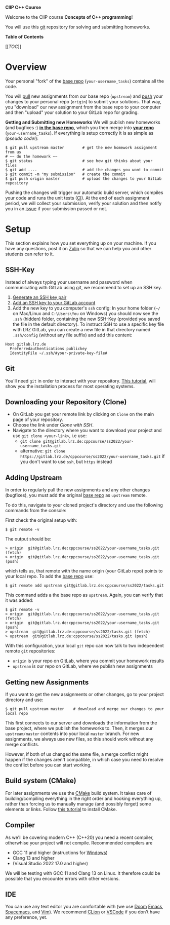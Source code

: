 **CIIP C++ Course**

Welcome to the CIIP course **Concepts of C++ programming**!

You will use this [git](https://git-scm.org) repository for solving and submitting homeworks.

**Table of Contents**

[[_TOC_]]


# Overview


Your personal "fork" of the [base repo](https://gitlab.lrz.de/cppcourse/ss2022/tasks) (`your-username_tasks`) contains all the code.

You will [pull](https://git-scm.com/docs/git-pull) new assignments from our base repo (`upstream`) and [push](https://git-scm.com/docs/git-push) your changes to your personal repo (`origin`) to submit your solutions.
That way, you "download" our new assignment from the base repo to your computer and then "upload" your solution to your GitLab repo for grading.

**Getting and Submitting new Homeworks**
We will publish new homeworks (and bugfixes :) [**in the base repo**](https://gitlab.lrz.de/cppcourse/ss2022/tasks), which you then merge into [**your repo**](https://gitlab.lrz.de/cppcourse/ss2022) (`your-username_tasks`).
If everything is setup correctly it is as simple as (*pseudo code!*):

``` console
$ git pull upstream master        # get the new homework assignment from us
# ~~ do the homework ~~
$ git status                      # see how git thinks about your files
$ git add ....                    # add the changes you want to commit
$ git commit -m "my submission"   # create the commit
$ git push origin master          # upload the changes to your GitLab repository
```
Pushing the changes will trigger our automatic build server, which compiles your code and runs the unit tests ([CI](https://en.wikipedia.org/wiki/Continuous_integration#Workflows)).
At the end of each assignment period, we will collect your submission, verify your solution and then notify you in an [issue](https://docs.gitlab.com/ee/user/project/issues/) if your submission passed or not.


# Setup

This section explains how you set everything up on your machine.
If you have any questions, post it on [Zulip](https://zulip.in.tum.de/) so that we can help you and other students can refer to it.


## SSH-Key

Instead of always typing your username and password when communicating with GitLab using git, we recommend to set up an SSH key.

1. [Generate an SSH key pair](https://docs.gitlab.com/ee/user/ssh.html#generate-an-ssh-key-pair)
2. [Add an SSH key to your GitLab account](https://docs.gitlab.com/ee/user/ssh.html#add-an-ssh-key-to-your-gitlab-account)
3. Add the new key to you computer's `ssh` config:
   In your home folder (`~/` on Mac/Linux and `C:\Users\You` on Windows) you should now see the `.ssh` (hidden) folder, containing the new SSH-Key (provided you saved the file in the default directory).
   To instruct SSH to use a specific key file with LRZ GitLab, you can create a new file in that directory named `.ssh/config` (without any file suffix) and add this content:

```
Host gitlab.lrz.de
  Preferredauthentications publickey
  IdentityFile ~/.ssh/#your-private-key-file#
```


## Git

You'll need `git` in order to interact with your repository. [This tutorial](https://git-scm.com/book/en/v2/Getting-Started-Installing-Git),
will show you the installation process for most operating systems.


## Downloading your Repository (Clone)

- On GitLab you get your remote link by clicking on `Clone` on the main page of your repository.
- Choose the link under *Clone with SSH*.
- Navigate to the directory where you want to download your project and use `git clone <your-link>`, i.e
use:
  - `git clone git@gitlab.lrz.de:cppcourse/ss2022/your-username_tasks.git`
  - alternative: `git clone https://gitlab.lrz.de/cppcourse/ss2022/your-username_tasks.git` if you don't want to use `ssh`, but `https` instead


## Adding Upstream


In order to regularly pull the new assignments and any other changes (bugfixes), you must add the original [base repo](https://gitlab.lrz.de/cppcourse/ss2022/tasks) as `upstream` remote.

To do this, navigate to your cloned project's directory and use the following commands from the console:

First check the original setup with:
```console
$ git remote -v
```

The output should be:
```console
> origin  git@gitlab.lrz.de:cppcourse/ss2022/your-username_tasks.git (fetch)
> origin  git@gitlab.lrz.de:cppcourse/ss2022/your-username_tasks.git (push)
```
which tells us, that remote with the name origin (your GitLab repo) points to your local repo. To add the [base repo](https://gitlab.lrz.de/cppcourse/ss2022/tasks) use:
```console
$ git remote add upstream git@gitlab.lrz.de:cppcourse/ss2022/tasks.git
```
This command adds a the base repo as `upstream`.
Again, you can verify that it was added:
```console
$ git remote -v
> origin  git@gitlab.lrz.de:cppcourse/ss2022/your-username_tasks.git (fetch)
> origin  git@gitlab.lrz.de:cppcourse/ss2022/your-username_tasks.git (push)
> upstream  git@gitlab.lrz.de:cppcourse/ss2022/tasks.git (fetch)
> upstream  git@gitlab.lrz.de:cppcourse/ss2022/tasks.git (push)
```
With this configuration, your local `git` repo can now talk to two independent remote `git` repositories:
* `origin` is your repo on GitLab, where you commit your homework results
* `upstream` is our repo on GitLab, where we publish new assignments



## Getting new Assignments


If you want to get the new assignments or other changes, go to your project directory and use:
```console
$ git pull upstream master    # download and merge our changes to your local repo
```

This first connects to our server and downloads the information from the base project, where we publish the homeworks to.
Then, it merges our `upstream/master` contents into your local `master` branch.
For new assignments, we always use new files, so this should work without any merge conflicts.

However, if both of us changed the same file, a merge conflict might happen if the changes aren't compatible, in which case you need to resolve the conflict before you can start working.


## Build system (CMake)

For later assignments we use the [CMake](https://cmake.org/) build system.
It takes care of building/compiling everything in the right order and hooking everything up, rather than forcing us to manually manage (and possibly forget) some elements or links.
Follow [this tutorial](https://cmake.org/install/) to install CMake.


## Compiler

As we'll be covering modern C++ (C++20) you need a recent compiler, otherwhise your project will not compile.
Recommended compilers are
- GCC 11 and higher (instructions for [Windows](https://nuwen.net/mingw.html))
- Clang 13 and higher
- (Visual Studio 2022 17.0 and higher)

We will be testing with GCC 11 and Clang 13 on Linux.
It therefore could be possible that you encounter errors with other versions.

## IDE

You can use any text editor you are comfortable with (we use [Doom](https://github.com/hlissner/doom-emacs) [Emacs](https://www.gnu.org/software/emacs/), [Spacemacs](https://www.spacemacs.org/), and [Vim](https://www.vim.org/)).
We recommend [CLion](https://www.jetbrains.com/community/education/#students) or [VSCode](https://code.visualstudio.com/) if you don't have any preference, yet.
